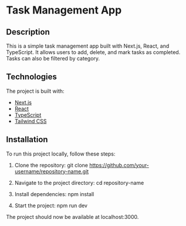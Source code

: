 # Task Management App

## Description

This is a simple task management app built with Next.js, React, and TypeScript. It allows users to add, delete, and mark tasks as completed. Tasks can also be filtered by category.

## Technologies

The project is built with:

- [Next.js](https://nextjs.org/)
- [React](https://reactjs.org/)
- [TypeScript](https://www.typescriptlang.org/)
- [Tailwind CSS](https://tailwindcss.com/)

## Installation

To run this project locally, follow these steps:

1. Clone the repository:
git clone https://github.com/your-username/repository-name.git

2. Navigate to the project directory:
cd repository-name

3. Install dependencies:
npm install

4. Start the project:
npm run dev

The project should now be available at localhost:3000.
